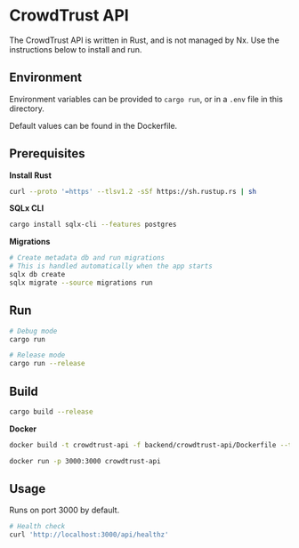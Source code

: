 # CrowdTrust API

The CrowdTrust API is written in Rust, and is not managed by Nx. Use the instructions below to install and run.

## Environment

Environment variables can be provided to `cargo run`, or in a `.env` file in this directory.

Default values can be found in the Dockerfile.

## Prerequisites

**Install Rust**

```bash
curl --proto '=https' --tlsv1.2 -sSf https://sh.rustup.rs | sh
```

**SQLx CLI**

```bash
cargo install sqlx-cli --features postgres
```

**Migrations**

```bash
# Create metadata db and run migrations
# This is handled automatically when the app starts
sqlx db create
sqlx migrate --source migrations run
```

## Run

```bash
# Debug mode
cargo run

# Release mode
cargo run --release
```

## Build

```bash
cargo build --release
```

**Docker**

```bash
docker build -t crowdtrust-api -f backend/crowdtrust-api/Dockerfile --target=dev .

docker run -p 3000:3000 crowdtrust-api
```

## Usage

Runs on port 3000 by default.

```bash
# Health check
curl 'http://localhost:3000/api/healthz'
```
